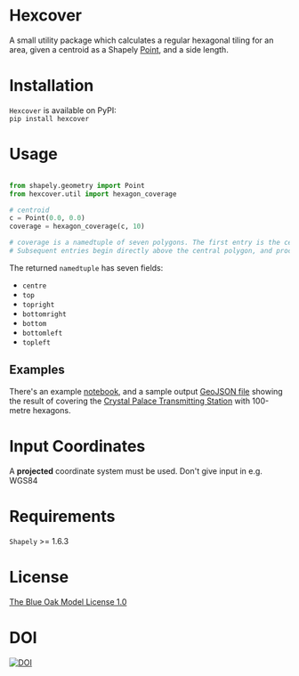 # Hexcover
A small utility package which calculates a regular hexagonal tiling for an area, given a centroid as a Shapely [Point](https://shapely.readthedocs.io/en/latest/manual.html#Point), and a side length.

# Installation
`Hexcover` is available on PyPI:  
`pip install hexcover`

# Usage
```python

from shapely.geometry import Point
from hexcover.util import hexagon_coverage

# centroid
c = Point(0.0, 0.0)
coverage = hexagon_coverage(c, 10)

# coverage is a namedtuple of seven polygons. The first entry is the central polygon.
# Subsequent entries begin directly above the central polygon, and proceed clockwise.
```
The returned `namedtuple` has seven fields:

- `centre`
- `top`
- `topright`
- `bottomright`
- `bottom`
- `bottomleft`
- `topleft`

## Examples
There's an example [notebook](hexcover.ipynb), and a sample output [GeoJSON file](coverage.geojson) showing the result of covering the [Crystal Palace Transmitting Station](https://en.wikipedia.org/wiki/Crystal_Palace_transmitting_station) with 100-metre hexagons.

# Input Coordinates
A **projected** coordinate system must be used. Don't give input in e.g. WGS84

# Requirements
`Shapely` >= 1.6.3

# License
[The Blue Oak Model License 1.0](LICENSE.md)

# DOI
[![DOI](https://zenodo.org/badge/194419900.svg)](https://zenodo.org/badge/latestdoi/194419900)
